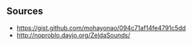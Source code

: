 



## Sources

* https://gist.github.com/mohayonao/094c71af14fe4791c5dd
* http://noproblo.dayjo.org/ZeldaSounds/
